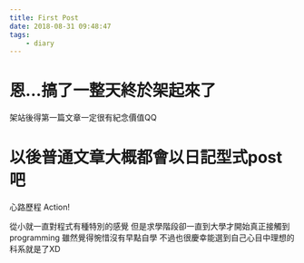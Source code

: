 ```yaml
---
title: First Post
date: 2018-08-31 09:48:47
tags:
	- diary
---
```


# 恩…搞了一整天終於架起來了

架站後得第一篇文章一定很有紀念價值QQ

<!-- more -->

# 以後普通文章大概都會以日記型式post吧

心路歷程 Action!

從小就一直對程式有種特別的感覺
但是求學階段卻一直到大學才開始真正接觸到programming
雖然覺得惋惜沒有早點自學
不過也很慶幸能選到自己心目中理想的科系就是了XD